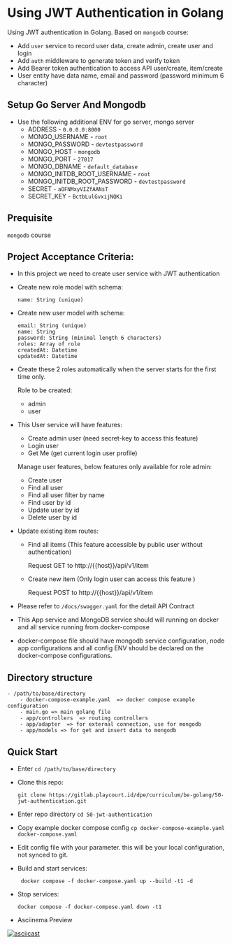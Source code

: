 # Using JWT Authentication in Golang

Using JWT authentication in Golang. Based on `mongodb` course:

- Add `user` service to record user data, create admin, create user and login
- Add `auth` middleware to generate token and verify token
- Add Bearer token authentication to access API user/create, item/create
- User entity have data name, email and password (password minimum 6 character)

## Setup Go Server And Mongodb
- Use the following additional ENV for go server, mongo server
  - ADDRESS - ```0.0.0.0:8000```
  - MONGO_USERNAME - ```root```
  - MONGO_PASSWORD - ```devtestpassword```
  - MONGO_HOST - ```mongodb```
  - MONGO_PORT - ```27017```
  - MONGO_DBNAME - ```default_database```
  - MONGO_INITDB_ROOT_USERNAME - ```root```
  - MONGO_INITDB_ROOT_PASSWORD  - ```devtestpassword```
  - SECRET - ```aOFNMxyVIZfAANsT```
  - SECRET_KEY - ```BctbLulGvxijNQKi```

## Prequisite

`mongodb` course

## Project Acceptance Criteria:

- In this project we need to create user service with JWT authentication
- Create new role model with schema:

      name: String (unique)

- Create new user model with schema:

      email: String (unique)
      name: String
      password: String (minimal length 6 characters)
      roles: Array of role
      createdAt: Datetime
      updatedAt: Datetime

- Create these 2 roles automatically when the server starts for the first time only.

  Role to be created:

    - admin
    - user

- This User service will have features:

    - Create admin user (need secret-key to access this feature)
    - Login user
    - Get Me (get current login user profile)

  Manage user features, below features only available for role admin:

    - Create user
    - Find all user
    - Find all user filter by name
    - Find user by id
    - Update user by id
    - Delete user by id

- Update existing item routes:

    - Find all items (This feature accessible by public user without authentication)

      Request GET to http://{{host}}/api/v1/item

    - Create new item (Only login user can access this feature )

      Request POST to http://{{host}}/api/v1/item

- Please refer to `/docs/swagger.yaml` for the detail API Contract
- This App service and MongoDB service should will running on docker and all service running from docker-compose
- docker-compose file should have mongodb service configuration, node app configurations and all config ENV should be declared on the docker-compose configurations.

## Directory structure
    - /path/to/base/directory
        - docker-compose-example.yaml  => docker compose example configuration
        - main.go => main golang file
        - app/controllers  => routing controllers
        - app/adapter  => for external connection, use for mongodb
        - app/models => for get and insert data to mongodb

## Quick Start
- Enter `cd /path/to/base/directory`
- Clone this repo:

      git clone https://gitlab.playcourt.id/dpe/curriculum/be-golang/50-jwt-authentication.git
- Enter repo directory `cd 50-jwt-authentication`
- Copy example docker compose config `cp docker-compose-example.yaml docker-compose.yaml`
- Edit config file with your parameter. this will be your local configuration, not synced to git.
- Build and start services:

       docker compose -f docker-compose.yaml up --build -t1 -d

- Stop services:

      docker compose -f docker-compose.yaml down -t1

- Asciinema Preview

[![asciicast](https://asciinema.org/a/568788.png)](https://asciinema.org/a/568788)
